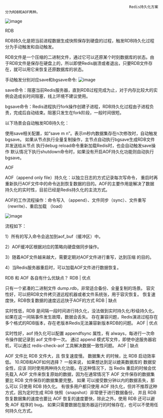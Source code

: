                                                              Redis持久化⽅案分为RDB和AOF两种。


![image](https://github.com/Lincoln-dac/kube-linux/blob/master/pic/642.png)

RDB

RDB持久化是把当前进程数据生成快照保存到硬盘的过程，触发RDB持久化过程分为手动触发和自动触发。

RDB⽂件是⼀个压缩的⼆进制⽂件，通过它可以还原某个时刻数据库的状态。由于RDB⽂件是保存在硬盘上的，所以即使Redis崩溃或者退出，只要RDB⽂件存在，就可以⽤它来恢复还原数据库的状态。

手动触发分别对应save和bgsave命令:
![image](https://github.com/Lincoln-dac/kube-linux/blob/master/pic/643.png)


save命令：阻塞当前Redis服务器，直到RDB过程完成为止，对于内存比较大的实例会造成长时间阻塞，线上环境不建议使用。

bgsave命令：Redis进程执行fork操作创建子进程，RDB持久化过程由子进程负责，完成后自动结束。阻塞只发生在fork阶段，一般时间很短。


以下场景会自动触发RDB持久化：

使用save相关配置，如“save m n”。表示m秒内数据集存在n次修改时，自动触发bgsave。
如果从节点执行全量复制操作，主节点自动执行bgsave生成RDB文件并发送给从节点
执行debug reload命令重新加载Redis时，也会自动触发save操作
默认情况下执行shutdown命令时，如果没有开启AOF持久化功能则自动执行bgsave。


AOF

AOF（append only file）持久化：以独立日志的方式记录每次写命令， 重启时再重新执行AOF文件中的命令达到恢复数据的目的。AOF的主要作用是解决了数据持久化的实时性，目前已经是Redis持久化的主流方式。

AOF的工作流程操作：命令写入 （append）、文件同步（sync）、文件重写（rewrite）、重启加载 （load）

![image](https://github.com/Lincoln-dac/kube-linux/blob/master/pic/644.png)


流程如下：

1）所有的写入命令会追加到aof_buf（缓冲区）中。

2）AOF缓冲区根据对应的策略向硬盘做同步操作。

3）随着AOF文件越来越大，需要定期对AOF文件进行重写，达到压缩 的目的。

4）当Redis服务器重启时，可以加载AOF文件进行数据恢复。


RDB 和 AOF 各自有什么优缺点？
RDB | 优点

只有一个紧凑的二进制文件 dump.rdb，非常适合备份、全量复制的场景。
容灾性好，可以把RDB文件拷贝道远程机器或者文件系统张，用于容灾恢复。
恢复速度快，RDB恢复数据的速度远远快于AOF的方式
RDB | 缺点

实时性低，RDB 是间隔一段时间进行持久化，没法做到实时持久化/秒级持久化。如果在这一间隔事件发生故障，数据会丢失。
存在兼容问题，Redis演进过程存在多个格式的RDB版本，存在老版本Redis无法兼容新版本RDB的问题。
AOF | 优点

实时性好，aof 持久化可以配置 appendfsync 属性，有 always，每进行一次命令操作就记录到 aof 文件中一次。
通过 append 模式写文件，即使中途服务器宕机，可以通过 redis-check-aof 工具解决数据一致性问题。
AOF | 缺点

AOF 文件比 RDB 文件大，且 恢复速度慢。
数据集大 的时候，比 RDB 启动效率低。
10.RDB和AOF如何选择？
一般来说， 如果想达到足以媲美数据库的 数据安全性，应该 同时使用两种持久化功能。在这种情况下，当 Redis 重启的时候会优先载入 AOF 文件来恢复原始的数据，因为在通常情况下 AOF 文件保存的数据集要比 RDB 文件保存的数据集要完整。
如果 可以接受数分钟以内的数据丢失，那么可以 只使用 RDB 持久化。
有很多用户都只使用 AOF 持久化，但并不推荐这种方式，因为定时生成 RDB 快照（snapshot）非常便于进行数据备份， 并且 RDB 恢复数据集的速度也要比 AOF 恢复的速度要快，除此之外，使用 RDB 还可以避免 AOF 程序的 bug。
如果只需要数据在服务器运行的时候存在，也可以不使用任何持久化方式。
